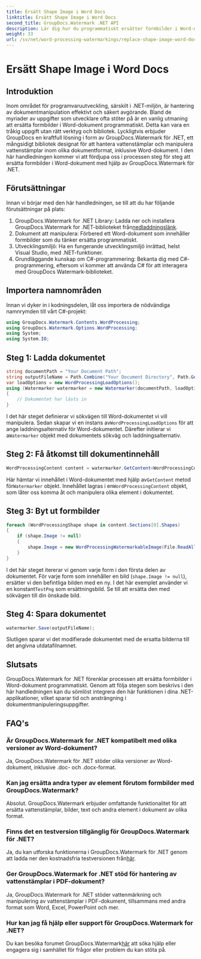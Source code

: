 ```yaml
---
title: Ersätt Shape Image i Word Docs
linktitle: Ersätt Shape Image i Word Docs
second_title: GroupDocs.Watermark .NET API
description: Lär dig hur du programmatiskt ersätter formbilder i Word-dokument med GroupDocs.Watermark for .NET. Förenkla dokumenthanteringsuppgifter utan ansträngning.
weight: 33
url: /sv/net/word-processing-watermarkings/replace-shape-image-word-docs/
---
```


# Ersätt Shape Image i Word Docs

## Introduktion
Inom området för programvaruutveckling, särskilt i .NET-miljön, är hantering av dokumentmanipulation effektivt och säkert avgörande. Bland de myriader av uppgifter som utvecklare ofta stöter på är en vanlig utmaning att ersätta formbilder i Word-dokument programmatiskt. Detta kan vara en tråkig uppgift utan rätt verktyg och bibliotek.
Lyckligtvis erbjuder GroupDocs en kraftfull lösning i form av GroupDocs.Watermark för .NET, ett mångsidigt bibliotek designat för att hantera vattenstämplar och manipulera vattenstämplar inom olika dokumentformat, inklusive Word-dokument. I den här handledningen kommer vi att fördjupa oss i processen steg för steg att ersätta formbilder i Word-dokument med hjälp av GroupDocs.Watermark för .NET.
## Förutsättningar
Innan vi börjar med den här handledningen, se till att du har följande förutsättningar på plats:
1.  GroupDocs.Watermark for .NET Library: Ladda ner och installera GroupDocs.Watermark for .NET-biblioteket från[nedladdningslänk](https://releases.groupdocs.com/Watermark/net/).
2. Dokument att manipulera: Förbered ett Word-dokument som innehåller formbilder som du tänker ersätta programmatiskt.
3. Utvecklingsmiljö: Ha en fungerande utvecklingsmiljö inrättad, helst Visual Studio, med .NET-funktioner.
4. Grundläggande kunskap om C#-programmering: Bekanta dig med C#-programmering, eftersom vi kommer att använda C# för att interagera med GroupDocs Watermark-biblioteket.
## Importera namnområden
Innan vi dyker in i kodningsdelen, låt oss importera de nödvändiga namnrymden till vårt C#-projekt:
```csharp
using GroupDocs.Watermark.Contents.WordProcessing;
using GroupDocs.Watermark.Options.WordProcessing;
using System;
using System.IO;
```
## Steg 1: Ladda dokumentet
```csharp
string documentPath = "Your Document Path";
string outputFileName = Path.Combine("Your Document Directory", Path.GetFileName(documentPath));
var loadOptions = new WordProcessingLoadOptions();
using (Watermarker watermarker = new Watermarker(documentPath, loadOptions))
{
    // Dokumentet har lästs in
}
```
 I det här steget definierar vi sökvägen till Word-dokumentet vi vill manipulera. Sedan skapar vi en instans av`WordProcessingLoadOptions` för att ange laddningsalternativ för Word-dokumentet. Därefter initierar vi a`Watermarker` objekt med dokumentets sökväg och laddningsalternativ.
## Steg 2: Få åtkomst till dokumentinnehåll
```csharp
WordProcessingContent content = watermarker.GetContent<WordProcessingContent>();
```
 Här hämtar vi innehållet i Word-dokumentet med hjälp av`GetContent` metod för`Watermarker` objekt. Innehållet lagras i en`WordProcessingContent` objekt, som låter oss komma åt och manipulera olika element i dokumentet.
## Steg 3: Byt ut formbilder
```csharp
foreach (WordProcessingShape shape in content.Sections[0].Shapes)
{
    if (shape.Image != null)
    {
        shape.Image = new WordProcessingWatermarkableImage(File.ReadAllBytes(Constants.TestPng));
    }
}
```
I det här steget itererar vi genom varje form i den första delen av dokumentet. För varje form som innehåller en bild (`shape.Image != null`), ersätter vi den befintliga bilden med en ny. I det här exemplet använder vi en konstant`TestPng` som ersättningsbild. Se till att ersätta den med sökvägen till din önskade bild.
## Steg 4: Spara dokumentet
```csharp
watermarker.Save(outputFileName);
```
Slutligen sparar vi det modifierade dokumentet med de ersatta bilderna till det angivna utdatafilnamnet.

## Slutsats
GroupDocs.Watermark for .NET förenklar processen att ersätta formbilder i Word-dokument programmatiskt. Genom att följa stegen som beskrivs i den här handledningen kan du sömlöst integrera den här funktionen i dina .NET-applikationer, vilket sparar tid och ansträngning i dokumentmanipuleringsuppgifter.
## FAQ's
### Är GroupDocs.Watermark for .NET kompatibelt med olika versioner av Word-dokument?
Ja, GroupDocs.Watermark för .NET stöder olika versioner av Word-dokument, inklusive .doc- och .docx-format.
### Kan jag ersätta andra typer av element förutom formbilder med GroupDocs.Watermark?
Absolut. GroupDocs.Watermark erbjuder omfattande funktionalitet för att ersätta vattenstämplar, bilder, text och andra element i dokument av olika format.
### Finns det en testversion tillgänglig för GroupDocs.Watermark för .NET?
 Ja, du kan utforska funktionerna i GroupDocs.Watermark för .NET genom att ladda ner den kostnadsfria testversionen från[här](https://releases.groupdocs.com/).
### Ger GroupDocs.Watermark for .NET stöd för hantering av vattenstämplar i PDF-dokument?
Ja, GroupDocs.Watermark for .NET stöder vattenmärkning och manipulering av vattenstämplar i PDF-dokument, tillsammans med andra format som Word, Excel, PowerPoint och mer.
### Hur kan jag få hjälp eller support för GroupDocs.Watermark for .NET?
 Du kan besöka forumet GroupDocs.Watermark[här](https://forum.groupdocs.com/c/watermark/19) att söka hjälp eller engagera sig i samhället för frågor eller problem du kan stöta på.